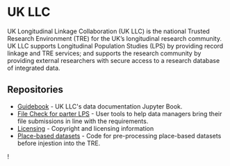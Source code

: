 # UK LLC
UK Longitudinal Linkage Collaboration (UK LLC) is the national Trusted Research Environment (TRE) for the UK’s longitudinal research community. UK LLC supports Longitudinal Population Studies (LPS) by providing record linkage and TRE services; and supports the research community by providing external researchers with secure access to a research database of integrated data.

## Repositories

- [Guidebook](https://github.com/UKLLC/Guidebook) - UK LLC's data documentation Jupyter Book. 
- [File Check for parter LPS](https://github.com/UKLLC/File-Checker) - User tools to help data managers bring their file submissions in line with the requirements.
- [Licensing](https://github.com/UKLLC/licencing) - Copyright and licensing information
- [Place-based datasets](https://github.com/UKLLC/Place-based-datasets) - Code for pre-processing place-based datasets before injestion into the TRE.

!
